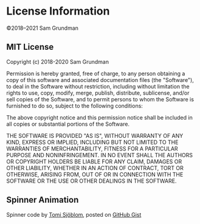 License Information
======

&copy;2018&ndash;2021 Sam Grundman

MIT License
---

Copyright (c) 2018-2020 Sam Grundman

Permission is hereby granted, free of charge, to any person obtaining a copy
of this software and associated documentation files (the "Software"), to deal
in the Software without restriction, including without limitation the rights
to use, copy, modify, merge, publish, distribute, sublicense, and/or sell
copies of the Software, and to permit persons to whom the Software is
furnished to do so, subject to the following conditions:

The above copyright notice and this permission notice shall be included in all
copies or substantial portions of the Software.

THE SOFTWARE IS PROVIDED "AS IS", WITHOUT WARRANTY OF ANY KIND, EXPRESS OR
IMPLIED, INCLUDING BUT NOT LIMITED TO THE WARRANTIES OF MERCHANTABILITY,
FITNESS FOR A PARTICULAR PURPOSE AND NONINFRINGEMENT. IN NO EVENT SHALL THE
AUTHORS OR COPYRIGHT HOLDERS BE LIABLE FOR ANY CLAIM, DAMAGES OR OTHER
LIABILITY, WHETHER IN AN ACTION OF CONTRACT, TORT OR OTHERWISE, ARISING FROM,
OUT OF OR IN CONNECTION WITH THE SOFTWARE OR THE USE OR OTHER DEALINGS IN THE
SOFTWARE.

Spinner Animation
-------

Spinner code by [Tomi Sjöblom](http://codepen.io/DHawku),
posted on [GitHub Gist](https://gist.github.com/CodeMyUI/0cd263896859f5807c4bb94401746002)
